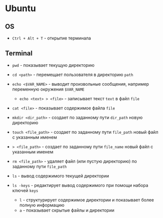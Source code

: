 # Ubuntu

## OS

* `Ctrl + Alt + T` - открытие терминала

## Terminal

* `pwd` - показывает текущую директорию
* `cd <path>` - перемещает пользователя в директорию `path`

* `echo <$VAR_NAME>` - выводит произвольные сообщения, например переменную окружения `$VAR_NAME`
    * `echo <text> > <file>` - записывает текст `text` в файл `file`
* `cat <file>` - показывает содержимое файла `file`

* `mkdir <dir_path>` - создает по заданному пути `dir_path` новую директорию
* `touch <file_path>` - создает по заданному пути `file_path` новый файл с указанным именем
* `> <file_path>` - создает по заданному пути `file_name` новый файл с указанным именем
* `rm <file_path>` - удаляет файл (или пустую директорию) по заданному пути `file_path`
* `ls` - вывод содержимого текущей директории
* `ls -keys` - редактирует вывод содержимого при помощи набора ключей `keys`
    * `l` - структурирует содержимое директории и показывает более полную информацию
    * `a` - показывает скрытые файлы и директории